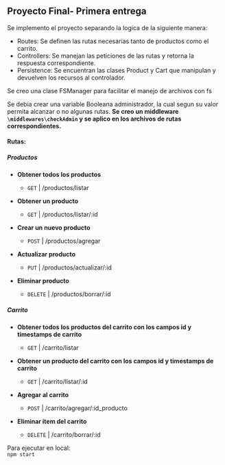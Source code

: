 ## Proyecto Final- Primera entrega

Se implemento el proyecto separando la logica de la siguiente manera:
* Routes:  Se definen las rutas necesarias tanto de productos como el carrito.
* Controllers: Se manejan las peticiones de las rutas y retorna la respuesta correspondiente.
* Persistence: Se encuentran las clases Product y Cart que manipulan y devuelven los recursos al controlador. 
 
Se creo una clase FSManager para facilitar el manejo de archivos con fs

Se debia crear una variable Booleana administrador, la cual segun su valor permita alcanzar o no algunas rutas. **Se creo un middleware `\middlewares\checkAdmin` y se aplico en los archivos de rutas correspondientes.**



#### Rutas: 

 ##### Productos

 * **Obtener todos los productos**
    * `GET` | /productos/listar
  
 * **Obtener un producto**
    * `GET` |  /productos/listar/:id 
 
 * **Crear un nuevo producto**
    * `POST` |  /productos/agregar
 
 * **Actualizar  producto**
    * `PUT` |  /productos/actualizar/:id
 
 * **Eliminar producto**
    * `DELETE` |  /productos/borrar/:id
 
 ##### Carrito

* **Obtener todos los productos del carrito con los campos id y timestamps de carrito**
    * `GET` | /carrito/listar
  
 * **Obtener un producto del carrito con los campos id y timestamps de carrito**
    * `GET` |  /carrito/listar/:id 
 
 * **Agregar al carrito**
    * `POST` |  /carrito/agregar/:id_producto
 
 * **Eliminar item del carrito**
    * `DELETE` |  /carrito/borrar/:id

Para ejecutar en local:   
`npm start`
